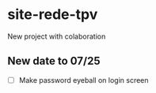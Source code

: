 # site-rede-tpv

New project with colaboration


## New date to 07/25

- [ ] Make password eyeball on login screen
